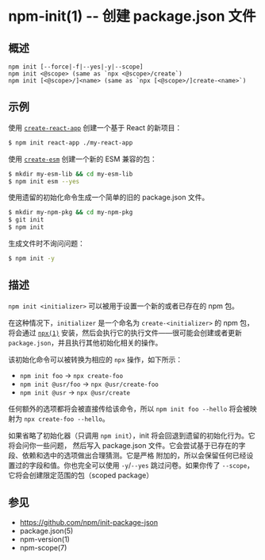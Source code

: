 npm-init(1) -- 创建 package.json 文件
=======================================================

## 概述

    npm init [--force|-f|--yes|-y|--scope]
    npm init <@scope> (same as `npx <@scope>/create`)
    npm init [<@scope>/]<name> (same as `npx [<@scope>/]create-<name>`)

## 示例

使用 [`create-react-app`](https://npm.im/create-react-app) 创建一个基于 React
的新项目：

```sh
$ npm init react-app ./my-react-app
```

使用 [`create-esm`](https://npm.im/create-esm) 创建一个新的 ESM 兼容的包：

```sh
$ mkdir my-esm-lib && cd my-esm-lib
$ npm init esm --yes
```

使用遗留的初始化命令生成一个简单的旧的 package.json 文件。

```sh
$ mkdir my-npm-pkg && cd my-npm-pkg
$ git init
$ npm init
```

生成文件时不询问问题：

```sh
$ npm init -y
```

## 描述

`npm init <initializer>` 可以被用于设置一个新的或者已存在的 npm 包。

在这种情况下，`initializer` 是一个命名为 `create-<initializer>` 的 npm 包，将会通过
[`npx(1)`](https://npm.im/npx) 安装，然后会执行它的执行文件——很可能会创建或者更新
`package.json`，并且执行其他初始化相关的操作。

该初始化命令可以被转换为相应的 `npx` 操作，如下所示：

* `npm init foo` -> `npx create-foo`
* `npm init @usr/foo` -> `npx @usr/create-foo`
* `npm init @usr` -> `npx @usr/create`

任何额外的选项都将会被直接传给该命令，所以 `npm init foo --hello` 将会被映射为
`npx create-foo --hello`。

如果省略了初始化器（只调用 `npm init`），init 将会回退到遗留的初始化行为。它将会问你一些问题，
然后写入 package.json 文件。它会尝试基于已存在的字段、依赖和选中的选项做出合理猜测。它是严格
附加的，所以会保留任何已经设置过的字段和值。你也完全可以使用 `-y`/`--yes` 跳过问卷。如果你传了
`--scope`，它将会创建限定范围的包（scoped package）

## 参见

* <https://github.com/npm/init-package-json>
* package.json(5)
* npm-version(1)
* npm-scope(7)
